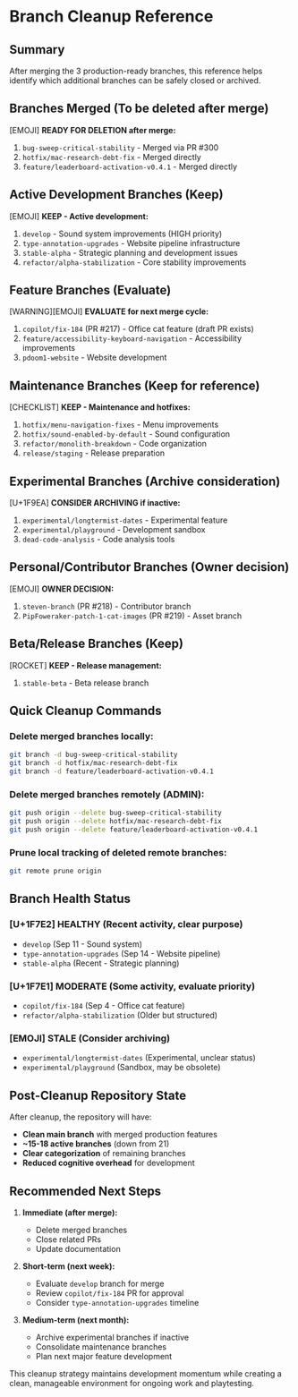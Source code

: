 # Branch Cleanup Reference

## Summary
After merging the 3 production-ready branches, this reference helps identify which additional branches can be safely closed or archived.

## Branches Merged (To be deleted after merge)
[EMOJI] **READY FOR DELETION after merge:**
1. `bug-sweep-critical-stability` - Merged via PR #300
2. `hotfix/mac-research-debt-fix` - Merged directly  
3. `feature/leaderboard-activation-v0.4.1` - Merged directly

## Active Development Branches (Keep)
[EMOJI] **KEEP - Active development:**
1. `develop` - Sound system improvements (HIGH priority)
2. `type-annotation-upgrades` - Website pipeline infrastructure
3. `stable-alpha` - Strategic planning and development issues
4. `refactor/alpha-stabilization` - Core stability improvements

## Feature Branches (Evaluate)
[WARNING][EMOJI] **EVALUATE for next merge cycle:**
1. `copilot/fix-184` (PR #217) - Office cat feature (draft PR exists)
2. `feature/accessibility-keyboard-navigation` - Accessibility improvements
3. `pdoom1-website` - Website development

## Maintenance Branches (Keep for reference) 
[CHECKLIST] **KEEP - Maintenance and hotfixes:**
1. `hotfix/menu-navigation-fixes` - Menu improvements
2. `hotfix/sound-enabled-by-default` - Sound configuration
3. `refactor/monolith-breakdown` - Code organization
4. `release/staging` - Release preparation

## Experimental Branches (Archive consideration)
[U+1F9EA] **CONSIDER ARCHIVING if inactive:**
1. `experimental/longtermist-dates` - Experimental feature
2. `experimental/playground` - Development sandbox
3. `dead-code-analysis` - Code analysis tools

## Personal/Contributor Branches (Owner decision)
[EMOJI] **OWNER DECISION:**
1. `steven-branch` (PR #218) - Contributor branch
2. `PipFoweraker-patch-1-cat-images` (PR #219) - Asset branch

## Beta/Release Branches (Keep)
[ROCKET] **KEEP - Release management:**
1. `stable-beta` - Beta release branch

## Quick Cleanup Commands

### Delete merged branches locally:
```bash
git branch -d bug-sweep-critical-stability
git branch -d hotfix/mac-research-debt-fix  
git branch -d feature/leaderboard-activation-v0.4.1
```

### Delete merged branches remotely (ADMIN):
```bash
git push origin --delete bug-sweep-critical-stability
git push origin --delete hotfix/mac-research-debt-fix
git push origin --delete feature/leaderboard-activation-v0.4.1
```

### Prune local tracking of deleted remote branches:
```bash
git remote prune origin
```

## Branch Health Status

### [U+1F7E2] HEALTHY (Recent activity, clear purpose)
- `develop` (Sep 11 - Sound system)
- `type-annotation-upgrades` (Sep 14 - Website pipeline)  
- `stable-alpha` (Recent - Strategic planning)

### [U+1F7E1] MODERATE (Some activity, evaluate priority)
- `copilot/fix-184` (Sep 4 - Office cat feature)
- `refactor/alpha-stabilization` (Older but structured)

### [EMOJI] STALE (Consider archiving)
- `experimental/longtermist-dates` (Experimental, unclear status)
- `experimental/playground` (Sandbox, may be obsolete)

## Post-Cleanup Repository State

After cleanup, the repository will have:
- **Clean main branch** with merged production features
- **~15-18 active branches** (down from 21)
- **Clear categorization** of remaining branches
- **Reduced cognitive overhead** for development

## Recommended Next Steps

1. **Immediate (after merge):**
   - Delete merged branches
   - Close related PRs
   - Update documentation

2. **Short-term (next week):**
   - Evaluate `develop` branch for merge
   - Review `copilot/fix-184` PR for approval
   - Consider `type-annotation-upgrades` timeline

3. **Medium-term (next month):**
   - Archive experimental branches if inactive  
   - Consolidate maintenance branches
   - Plan next major feature development

This cleanup strategy maintains development momentum while creating a clean, manageable environment for ongoing work and playtesting.